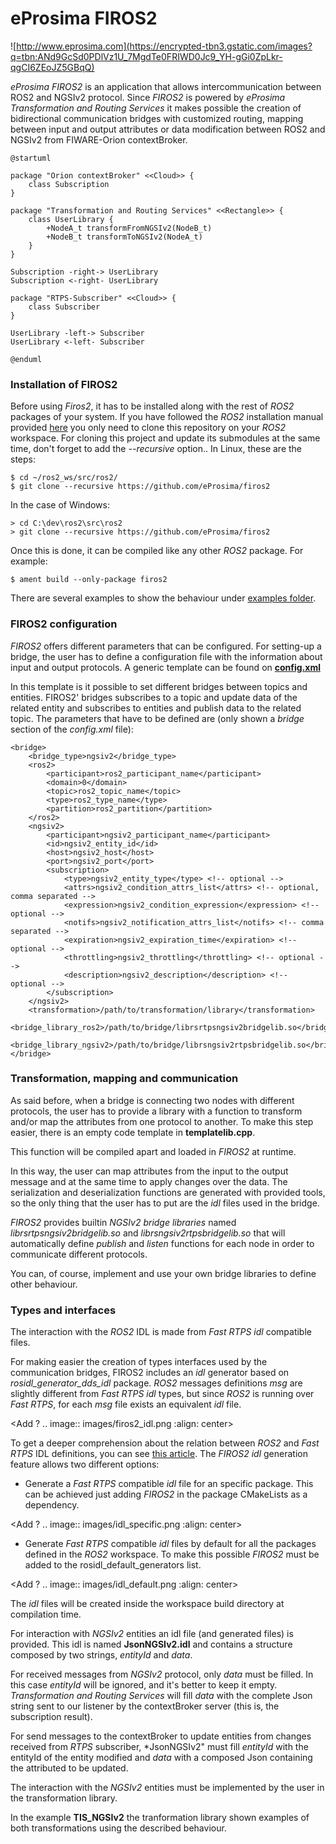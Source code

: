 # eProsima FIROS2
![http://www.eprosima.com](https://encrypted-tbn3.gstatic.com/images?q=tbn:ANd9GcSd0PDlVz1U_7MgdTe0FRIWD0Jc9_YH-gGi0ZpLkr-qgCI6ZEoJZ5GBqQ) 

*eProsima FIROS2* is an application that allows intercommunication between ROS2 and NGSIv2 protocol. 
Since *FIROS2* is powered by *eProsima Transformation and Routing Services* it makes possible the creation of bidirectional communication bridges with customized routing, mapping between input and output attributes or data modification between ROS2 and NGSIv2 from FIWARE-Orion contextBroker.

```plantuml
@startuml

package "Orion contextBroker" <<Cloud>> {
    class Subscription
}

package "Transformation and Routing Services" <<Rectangle>> {
    class UserLibrary {
        +NodeA_t transformFromNGSIv2(NodeB_t)
        +NodeB_t transformToNGSIv2(NodeA_t)
    }
}

Subscription -right-> UserLibrary
Subscription <-right- UserLibrary

package "RTPS-Subscriber" <<Cloud>> {
    class Subscriber
}

UserLibrary -left-> Subscriber
UserLibrary <-left- Subscriber

@enduml
```

### Installation of FIROS2

Before using *Firos2*, it has to be installed along with the rest of *ROS2* packages of your system. If you have followed the *ROS2* installation manual provided [here](https://github.com/ros2/ros2/wiki/Installation) you only need to clone this repository on your *ROS2* workspace. For cloning this project and update its submodules at the same time, don't forget to add the *--recursive* option.. In Linux, these are the steps:

    $ cd ~/ros2_ws/src/ros2/
    $ git clone --recursive https://github.com/eProsima/firos2

In the case of Windows:

    > cd C:\dev\ros2\src\ros2
    > git clone --recursive https://github.com/eProsima/firos2


Once this is done, it can be compiled like any other *ROS2* package. For example:


    $ ament build --only-package firos2


	
There are several examples to show the behaviour under [examples folder](https://github.com/eProsima/firos2/examples).

### FIROS2 configuration

*FIROS2* offers different parameters that can be configured. For setting-up a bridge, the user has to define a configuration file with the information about input and output protocols. A generic template can be found on [**config.xml**](https://gitlab.sambaserver.eprosima.com/LuisGasco/firos2/blob/master/resource/config.xml)

In this template is it possible to set different bridges between topics and entities. FIROS2' bridges subscribes to a topic and update data of the related entity and subscribes to entities and publish data to the related topic. The parameters that have to be defined are (only shown a *bridge* section of the *config.xml* file):

	
	<bridge>
		<bridge_type>ngsiv2</bridge_type>
		<ros2>
			<participant>ros2_participant_name</participant>
			<domain>0</domain>
			<topic>ros2_topic_name</topic>
			<type>ros2_type_name</type>
			<partition>ros2_partition</partition>
		</ros2>
		<ngsiv2>
			<participant>ngsiv2_participant_name</participant>
			<id>ngsiv2_entity_id</id>
			<host>ngsiv2_host</host>
			<port>ngsiv2_port</port>
			<subscription>
				<type>ngsiv2_entity_type</type> <!-- optional -->
				<attrs>ngsiv2_condition_attrs_list</attrs> <!-- optional, comma separated -->
				<expression>ngsiv2_condition_expression</expression> <!-- optional -->
				<notifs>ngsiv2_notification_attrs_list</notifs> <!-- comma separated -->
				<expiration>ngsiv2_expiration_time</expiration> <!-- optional -->
				<throttling>ngsiv2_throttling</throttling> <!-- optional -->
				<description>ngsiv2_description</description> <!-- optional -->
			</subscription>
		</ngsiv2>
		<transformation>/path/to/transformation/library</transformation>
		<bridge_library_ros2>/path/to/bridge/librsrtpsngsiv2bridgelib.so</bridge_library_ros2>
		<bridge_library_ngsiv2>/path/to/bridge/librsngsiv2rtpsbridgelib.so</bridge_library_ngsiv2>
	</bridge>


### Transformation, mapping and communication

As said before, when a bridge is connecting two nodes with different protocols, the user has to provide a library with a function to transform and/or map the attributes from one protocol to another. To make this step easier, there is an empty code template in **templatelib.cpp**.

This function will be compiled apart and loaded in *FIROS2* at runtime.

In this way, the user can map attributes from the input to the output message and at the same time to apply changes over the data. The serialization and deserialization functions are generated with provided tools, so the only thing that the user has to put are the *idl* files used in the bridge.

*FIROS2* provides builtin *NGSIv2 bridge libraries* named *librsrtpsngsiv2bridgelib.so* and *librsngsiv2rtpsbridgelib.so* that will automatically define *publish* and *listen* functions for each node in order to communicate different protocols. 

You can, of course, implement and use your own bridge libraries to define other behaviour.

### Types and interfaces

The interaction with the *ROS2* IDL is made from *Fast RTPS* *idl* compatible files.

For making easier the creation of types interfaces used by the communication bridges, FIROS2 includes an *idl* generator based on *rosidl_generator_dds_idl* package. *ROS2* messages definitions *msg* are slightly different from *Fast RTPS* *idl* types, but since *ROS2* is running over *Fast RTPS*, for each *msg* file exists an equivalent *idl* file.

<Add ? .. image:: images/firos2_idl.png :align: center>

To get a deeper comprehension about the relation between *ROS2* and *Fast RTPS* IDL definitions, you can see [this article](http://design.ros2.org/articles/mapping_dds_types.html). The *FIROS2* *idl* generation feature allows two different options:

- Generate a *Fast RTPS* compatible *idl* file for an specific package. This can be achieved just adding *FIROS2* in the package CMakeLists as a dependency.

<Add ? .. image:: images/idl_specific.png :align: center>

- Generate *Fast RTPS* compatible *idl* files by default for all the packages defined in the *ROS2* workspace. To make this possible *FIROS2* must be added to the rosidl_default_generators list.

<Add ? .. image:: images/idl_default.png  :align: center>

The *idl* files will be created inside the workspace build directory at compilation time.

For interaction with *NGSIv2* entities an idl file (and generated files) is provided. This idl is named **JsonNGSIv2.idl** and contains a structure composed by two strings, *entityId* and *data*.

For received messages from *NGSIv2* protocol, only *data* must be filled. In this case *entityId* will be ignored, and it's better to keep it empty.
*Transformation and Routing Services* will fill *data* with the complete Json string sent to our listener by the contextBroker server (this is, the subscription result).

For send messages to the contextBroker to update entities from changes received from *RTPS* subscriber, *JsonNGSIv2" must fill *entityId* with the entityId of the entity modified and *data* with a composed Json containing the attributed to be updated.

The interaction with the *NGSIv2* entities must be implemented by the user in the transformation library.

In the example **TIS_NGSIv2** the tranformation library shown examples of both transformations using the described behaviour.